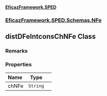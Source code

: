 #### [EficazFramework.SPED](EficazFrameworkSPED.md 'EficazFramework SPED')
### [EficazFramework.SPED.Schemas.NFe](EficazFramework.SPED.Schemas.NFe.md 'EficazFramework.SPED.Schemas.NFe')

## distDFeIntconsChNFe Class

### Remarks
### Properties

| Name | Type | |
| :--- | :---: | :--- |
| chNFe | `String` |  |
